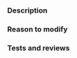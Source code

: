 ### Description
<!-- What is this pull request for? -->

### Reason to modify
<!-- 
- Why have you modified this?
- Have you made sure it works? Test everything that could be affected and ensure it works correctly
- How do you know this works? Explain what your changes actually do and why you have done them this way.
-->

### Tests and reviews
<!-- Uncomment based on the situation -->

<!-- I have tested the code and it works. -->

<!-- Please review things below: -->
